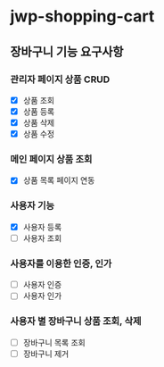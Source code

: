 # jwp-shopping-cart

## 장바구니 기능 요구사항

### 관리자 페이지 상품 CRUD
- [x] 상품 조회
- [x] 상품 등록
- [x] 상품 삭제
- [x] 상품 수정

### 메인 페이지 상품 조회
- [x] 상품 목록 페이지 연동

### 사용자 기능
- [x] 사용자 등록
- [ ] 사용자 조회

### 사용자를 이용한 인증, 인가
- [ ] 사용자 인증
- [ ] 사용자 인가

### 사용자 별 장바구니 상품 조회, 삭제
- [ ] 장바구니 목록 조회
- [ ] 장바구니 제거
